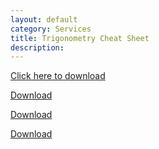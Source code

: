 ```yaml
---
layout: default
category: Services
title: Trigonometry Cheat Sheet
description: 
---
```

<a href="https://github.com/thePiParadox/landing-page-theme/blob/master/cheatsheets/Trig_Cheat_Sheet.pdf" download ="file.pdf">Click here to download</a>

[Download](https://github.com/thePiParadox/landing-page-theme/blob/master/cheatsheets/Trig_Cheat_Sheet.pdf)


<a href="https://github.com/thePiParadox/landing-page-theme/blob/master/cheatsheets/Trig_Cheat_Sheet.pdf" class="btn btn-lg btn-outline" download track="_blank">
                        <i class="fa fa-download"></i>Download
                    </a>
                   
<a class="btn btn-danger" role="button" href="https://github.com/thePiParadox/landing-page-theme/blob/master/cheatsheets/Trig_Cheat_Sheet.pdf"
   download="file.pdf">
  Download
</a>
